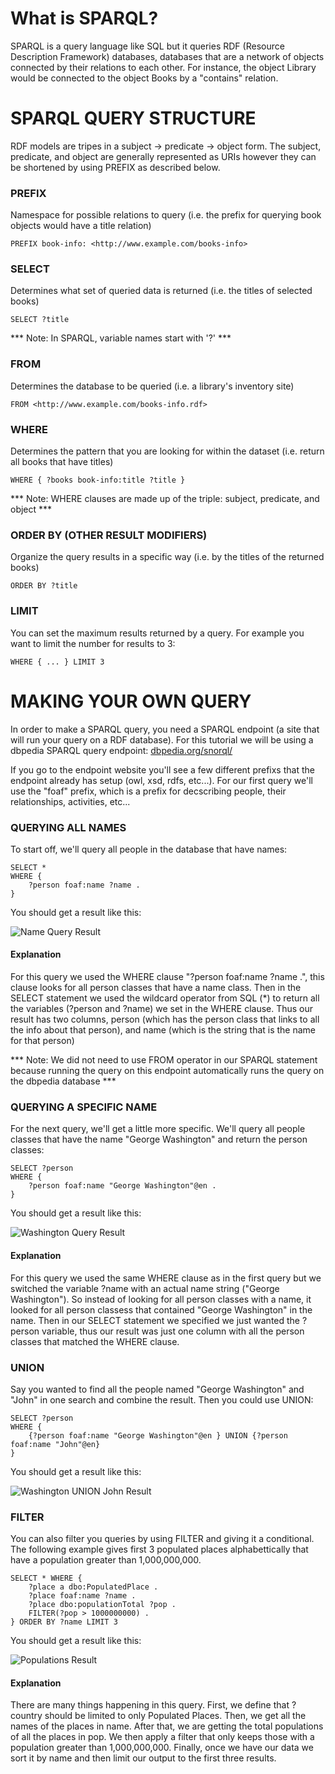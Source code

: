 # What is SPARQL?

SPARQL is a query language like SQL but it queries RDF (Resource Description Framework) databases, databases that are a network of objects connected by their relations to each other. For instance, the object Library would be connected to the object Books by a "contains" relation. 

# SPARQL QUERY STRUCTURE 

RDF models are tripes in a subject -> predicate -> object form. The subject, predicate, and object are generally represented as URIs however they can be shortened by using PREFIX as described below.

### PREFIX

Namespace for possible relations to query (i.e. the prefix for querying book objects would have a title relation)

```
PREFIX book-info: <http://www.example.com/books-info>
````

### SELECT

Determines what set of queried data is returned (i.e. the titles of selected books)

```
SELECT ?title
```

*** Note: In SPARQL, variable names start with '?' ***

### FROM

Determines the database to be queried (i.e. a library's inventory site)

```
FROM <http://www.example.com/books-info.rdf>
```

### WHERE

Determines the pattern that you are looking for within the dataset (i.e. return all books that have titles)

```
WHERE { ?books book-info:title ?title }
```

*** Note: WHERE clauses are made up of the triple: subject, predicate, and object ***

### ORDER BY (OTHER RESULT MODIFIERS)

Organize the query results in a specific way (i.e. by the titles of the returned books)

```
ORDER BY ?title
```

### LIMIT

You can set the maximum results returned by a query. For example you want to limit the number for results to 3:

```
WHERE { ... } LIMIT 3
```

# MAKING YOUR OWN QUERY

In order to make a SPARQL query, you need a SPARQL endpoint (a site that will run your query on a RDF database). For this tutorial we will be using a dbpedia SPARQL query endpoint: [dbpedia.org/snorql/](http://dbpedia.org/snorql/)

If you go to the endpoint website you'll see a few different prefixs that the endpoint already has setup (owl, xsd, rdfs, etc...). For our first query we'll use the "foaf" prefix, which is a prefix for decscribing people, their relationships, activities, etc...

### QUERYING ALL NAMES 

To start off, we'll query all people in the database that have names:

```
SELECT * 
WHERE {
    ?person foaf:name ?name .
}
```

You should get a result like this: 

![Name Query Result](screenshots/name_result.PNG?raw=true)

#### Explanation

For this query we used the WHERE clause "?person foaf:name ?name .", this clause looks for all person classes that have a name class. Then in the SELECT statement we used the wildcard operator from SQL (\*) to return all the variables (?person and ?name) we set in the WHERE clause. Thus our result has two columns, person (which has the person class that links to all the info about that person), and name (which is the string that is the name for that person)

*** Note: We did not need to use FROM operator in our SPARQL statement because running the query on this endpoint automatically runs the query on the dbpedia database ***

### QUERYING A SPECIFIC NAME

For the next query, we'll get a little more specific. We'll query all people classes that have the name "George Washington" and return the person classes:

```
SELECT ?person 
WHERE {
    ?person foaf:name "George Washington"@en .
}
```

You should get a result like this:

![Washington Query Result](screenshots/washington_result.PNG?raw=true)

#### Explanation

For this query we used the same WHERE clause as in the first query but we switched the variable ?name with an actual name string ("George Washington"). So instead of looking for all person classes with a name, it looked for all person classess that contained "George Washington" in the name. Then in our SELECT statement we specified we just wanted the ?person variable, thus our result was just one column with all the person classes that matched the WHERE clause.  

### UNION

Say you wanted to find all the people named "George Washington" and "John" in one search and combine the result. Then you could use UNION:

```
SELECT ?person
WHERE {
	{?person foaf:name "George Washington"@en } UNION {?person foaf:name "John"@en}
}
```

You should get a result like this:

![Washington UNION John Result](screenshots/GeorgeJohn.png?raw=true)

### FILTER

You can also filter you queries by using FILTER and giving it a conditional. The following example gives first 3 populated places alphabettically that have a population greater than 1,000,000,000.

```
SELECT * WHERE {
    ?place a dbo:PopulatedPlace .
    ?place foaf:name ?name .
    ?place dbo:populationTotal ?pop .
    FILTER(?pop > 1000000000) .
} ORDER BY ?name LIMIT 3
```

You should get a result like this:

![Populations Result](screenshots/Population.png?width=250)

#### Explanation
There are many things happening in this query. First, we define that ?country should be limited to only Populated Places. Then, we get all the names of the places in name. After that, we are getting the total populations of all the places in pop. We then apply a filter that only keeps those with a population greater than 1,000,000,000. Finally, once we have our data we sort it by name and then limit our output to the first three results.